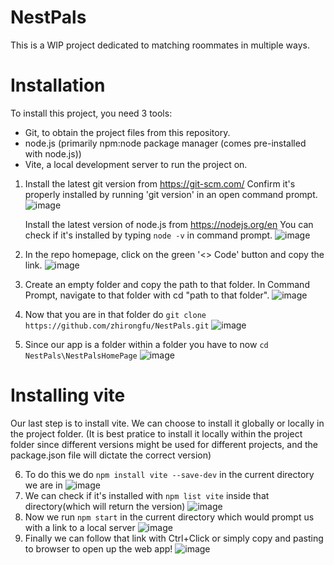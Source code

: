 # NestPals
This is a WIP project dedicated to matching roommates in multiple ways.

# Installation
To install this project, you need 3 tools:
- Git, to obtain the project files from this repository.
- node.js (primarily npm:node package manager (comes pre-installed with node.js))
- Vite, a local development server to run the project on.

1. Install the latest git version from https://git-scm.com/
Confirm it's properly installed by running 'git version' in an open command prompt.![image](https://github.com/zhirongfu/NestPals/assets/73326132/e292a296-da17-483c-abaa-11ce31479517)

   Install the latest version of node.js from https://nodejs.org/en
    You can check if it's installed by typing `node -v` in command prompt.
      ![image](https://github.com/zhirongfu/NestPals/assets/73326132/7659128c-3eee-4910-92c4-297581ec5e8f)

2. In the repo homepage, click on the green '<> Code' button and copy the link.
![image](https://github.com/zhirongfu/NestPals/assets/73326132/97f5d2a6-18aa-4220-8c8a-54b263fbdd94)

  3. Create an empty folder and copy the path to that folder. In Command Prompt, navigate to that folder with cd "path to that folder".
    ![image](https://github.com/zhirongfu/NestPals/assets/73326132/a0475829-119f-44d4-b7e1-14b753b1e72c)



4. Now that you are in that folder do `git clone https://github.com/zhirongfu/NestPals.git` ![image](https://github.com/zhirongfu/NestPals/assets/73326132/da9ee13a-8afa-4df3-93dc-aafc97ed3ebe)
5. Since our app is a folder within a folder you have to now `cd NestPals\NestPalsHomePage` ![image](https://github.com/zhirongfu/NestPals/assets/73326132/c0ef695d-8c68-429a-8ae3-9814286ef49d)
 

# Installing vite
Our last step is to install vite. We can choose to install it globally or locally in the project folder. (It is best pratice to install it locally within the project folder since different versions might be used for different projects, and the package.json file will dictate the correct version)

6. To do this we do `npm install vite --save-dev` in the current directory we are in ![image](https://github.com/zhirongfu/NestPals/assets/73326132/353df4c0-893e-43c6-927e-287eaa2bb12f)
7. We can check if it's installed with `npm list vite` inside that directory(which will return the version) ![image](https://github.com/zhirongfu/NestPals/assets/73326132/632fbc15-90dc-4691-a1ff-18827dbdf23d)
8. Now we run `npm start` in the current directory which would prompt us with a link to a local server ![image](https://github.com/zhirongfu/NestPals/assets/73326132/38ec9f06-447e-41e0-a7fc-127b8ff313cd)
9. Finally we can follow that link with Ctrl+Click or simply copy and pasting to browser to open up the web app! ![image](https://github.com/zhirongfu/NestPals/assets/73326132/b484443d-ab91-4878-84de-2d92867a9b98)

